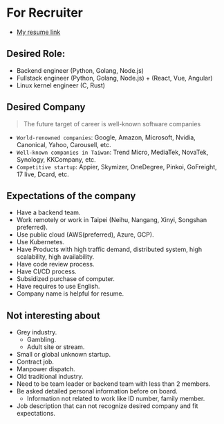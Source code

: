 # For Recruiter

* [My resume link](https://docs.google.com/document/d/1K4j3Dh8L4-QRS11P3B_7Wf8TJLGCUCPN4VEQyjbEzbU/edit)

## Desired Role:
* Backend engineer (Python, Golang, Node.js)
* Fullstack engineer (Python, Golang, Node.js) + (React, Vue, Angular)
* Linux kernel engineer (C, Rust)

## Desired Company
> The future target of career is well-known software companies
* `World-renowned companies`: Google, Amazon, Microsoft, Nvidia, Canonical, Yahoo, Carousell, etc.
* `Well-known companies in Taiwan`: Trend Micro, MediaTek, NovaTek, Synology, KKCompany, etc.
* `Competitive startup`: Appier, Skymizer, OneDegree, Pinkoi, GoFreight, 17 live, Dcard, etc.

## Expectations of the company
* Have a backend team.
* Work remotely or work in Taipei (Neihu, Nangang, Xinyi, Songshan preferred).
* Use public cloud (AWS(preferred), Azure, GCP).
* Use Kubernetes.
* Have Products with high traffic demand, distributed system, high scalability, high availability.
* Have code review process.
* Have CI/CD process.
* Subsidized purchase of computer.
* Have requires to use English.
* Company name is helpful for resume.

## Not interesting about
* Grey industry.
    * Gambling.
    * Adult site or stream.
* Small or global unknown startup.
* Contract job.
* Manpower dispatch.
* Old traditional industry.
* Need to be team leader or backend team with less than 2 members.
* Be asked detailed personal information before on board.
    * Information not related to work like ID number, family member.
* Job description that can not recognize desired company and fit expectations.